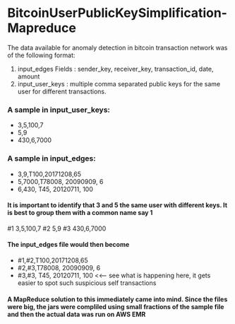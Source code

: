 # BitcoinUserPublicKeySimplification-Mapreduce

The data available for anomaly detection in bitcoin transaction network was of the following format:

1. input_edges
   Fields : sender_key, receiver_key, transaction_id, date, amount
2. input_user_keys : multiple comma separated public keys for the same user for different transactions.

### A sample in input_user_keys:
- 3,5,100,7
- 5,9
- 430,6,7000

### A sample in input_edges:
- 3,9,T100,20171208,65
- 5,7000,T78008, 20090909, 6
- 6,430, T45, 20120711, 100

#### It is important to identify that 3 and 5 the same user with different keys. It is best to group them with a common name say 1

#1 3,5,100,7
#2 5,9
#3 430,6,7000

#### The input_edges file would then become

- #1,#2,T100,20171208,65
- #2,#3,T78008, 20090909, 6
- #3,#3, T45, 20120711, 100 <<-- see what is happening here, it gets easier to spot such suspicious self transactions

#### A MapReduce solution to this immediately came into mind. Since the files were big, the jars were compliled using small fractions of the sample file and then the actual data was run on AWS EMR

 
